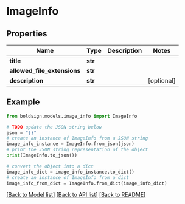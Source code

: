 # ImageInfo


## Properties

Name | Type | Description | Notes
------------ | ------------- | ------------- | -------------
**title** | **str** |  | 
**allowed_file_extensions** | **str** |  | 
**description** | **str** |  | [optional] 

## Example

```python
from boldsign.models.image_info import ImageInfo

# TODO update the JSON string below
json = "{}"
# create an instance of ImageInfo from a JSON string
image_info_instance = ImageInfo.from_json(json)
# print the JSON string representation of the object
print(ImageInfo.to_json())

# convert the object into a dict
image_info_dict = image_info_instance.to_dict()
# create an instance of ImageInfo from a dict
image_info_from_dict = ImageInfo.from_dict(image_info_dict)
```
[[Back to Model list]](../README.md#documentation-for-models) [[Back to API list]](../README.md#documentation-for-api-endpoints) [[Back to README]](../README.md)


